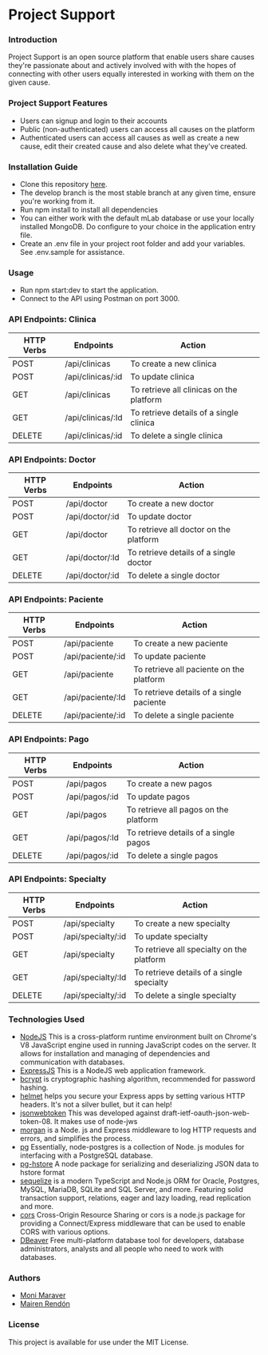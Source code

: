 # Project Support
### Introduction
Project Support is an open source platform that enable users share causes they're passionate about and actively involved with with the hopes of connecting with other users equally interested in working with them on the given cause.
### Project Support Features
* Users can signup and login to their accounts
* Public (non-authenticated) users can access all causes on the platform
* Authenticated users can access all causes as well as create a new cause, edit their created cause and also delete what they've created.
### Installation Guide
* Clone this repository [here](https://github.com/blackdevelopa/ProjectSupport.git).
* The develop branch is the most stable branch at any given time, ensure you're working from it.
* Run npm install to install all dependencies
* You can either work with the default mLab database or use your locally installed MongoDB. Do configure to your choice in the application entry file.
* Create an .env file in your project root folder and add your variables. See .env.sample for assistance.
### Usage
* Run npm start:dev to start the application.
* Connect to the API using Postman on port 3000.
### API Endpoints: Clinica
| HTTP Verbs | Endpoints | Action |
| --- | --- | --- |
| POST | /api/clinicas | To create a new clinica |
| POST | /api/clinicas/:id | To update clinica |
| GET | /api/clinicas | To retrieve all clinicas on the platform |
| GET | /api/clinicas/:Id | To retrieve details of a single clinica |
| DELETE | /api/clinicas/:id | To delete a single clinica |
### API Endpoints: Doctor
| HTTP Verbs | Endpoints | Action |
| --- | --- | --- |
| POST | /api/doctor | To create a new doctor |
| POST | /api/doctor/:id | To update doctor |
| GET | /api/doctor | To retrieve all doctor on the platform |
| GET | /api/doctor/:Id | To retrieve details of a single doctor |
| DELETE | /api/doctor/:id | To delete a single doctor |
### API Endpoints: Paciente
| HTTP Verbs | Endpoints | Action |
| --- | --- | --- |
| POST | /api/paciente | To create a new paciente |
| POST | /api/paciente/:id | To update paciente |
| GET | /api/paciente | To retrieve all paciente on the platform |
| GET | /api/paciente/:Id | To retrieve details of a single paciente |
| DELETE | /api/paciente/:id | To delete a single paciente |
### API Endpoints: Pago
| HTTP Verbs | Endpoints | Action |
| --- | --- | --- |
| POST | /api/pagos | To create a new pagos |
| POST | /api/pagos/:id | To update pagos |
| GET | /api/pagos | To retrieve all pagos on the platform |
| GET | /api/pagos/:Id | To retrieve details of a single pagos |
| DELETE | /api/pagos/:id | To delete a single pagos |
### API Endpoints: Specialty
| HTTP Verbs | Endpoints | Action |
| --- | --- | --- |
| POST | /api/specialty | To create a new specialty |
| POST | /api/specialty/:id | To update specialty |
| GET | /api/specialty | To retrieve all specialty on the platform |
| GET | /api/specialty/:Id | To retrieve details of a single specialty |
| DELETE | /api/specialty/:id | To delete a single specialty |

### Technologies Used
* [NodeJS](https://nodejs.org/) This is a cross-platform runtime environment built on Chrome's V8 JavaScript engine used in running JavaScript codes on the server. It allows for installation and managing of dependencies and communication with databases.
* [ExpressJS](https://www.expresjs.org/) This is a NodeJS web application framework.
* [bcrypt](https://www.npmjs.com/package/bcrypt)  is cryptographic hashing algorithm, recommended for password hashing.
* [helmet](https://helmetjs.github.io/) helps you secure your Express apps by setting various HTTP headers. It's not a silver bullet, but it can help!
* [jsonwebtoken](https://www.npmjs.com/package/jsonwebtoken) This was developed against draft-ietf-oauth-json-web-token-08. It makes use of node-jws
* [morgan](https://www.npmjs.com/package/morgan) is a Node. js and Express middleware to log HTTP requests and errors, and simplifies the process. 
* [pg](https://www.npmjs.com/package/pg) Essentially, node-postgres is a collection of Node. js modules for interfacing with a PostgreSQL database.
* [pg-hstore](https://www.npmjs.com/package/pg-hstore) A node package for serializing and deserializing JSON data to hstore format
* [sequelize](https://sequelize.org/) is a modern TypeScript and Node.js ORM for Oracle, Postgres, MySQL, MariaDB, SQLite and SQL Server, and more. Featuring solid transaction support, relations, eager and lazy loading, read replication and more.
* [cors](https://developer.mozilla.org/es/docs/Web/HTTP/CORS) Cross-Origin Resource Sharing or cors is a node.js package for providing a Connect/Express middleware that can be used to enable CORS with various options.
* [DBeaver](https://www.dbeaver.io/) Free multi-platform database tool for developers, database administrators, analysts and all people who need to work with databases.


### Authors
* [Moni Maraver](https://github.com/MoniMaraver)
* [Mairen Rendón](https://github.com/Mairendon)

### License
This project is available for use under the MIT License.
